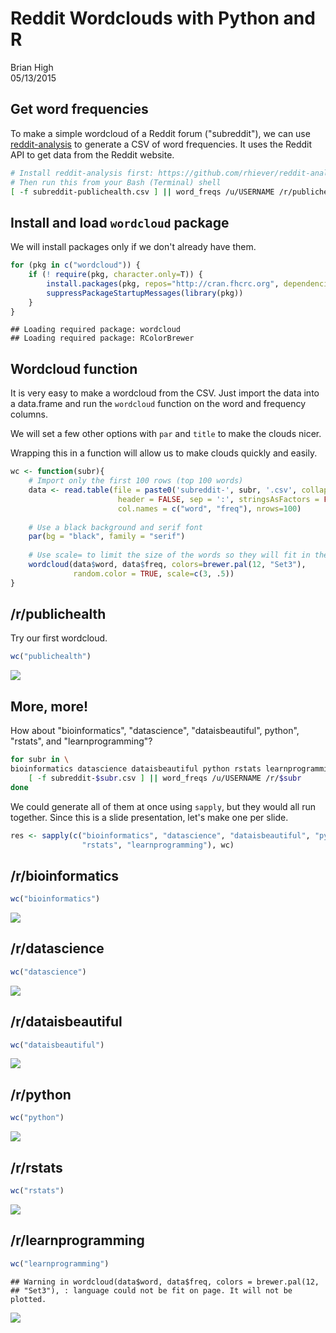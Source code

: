 # Reddit Wordclouds with Python and R
Brian High  
05/13/2015  

## Get word frequencies

To make a simple wordcloud of a Reddit forum ("subreddit"), we can use 
[reddit-analysis](https://github.com/rhiever/reddit-analysis) to generate a CSV 
of word frequencies. It uses the Reddit API to get data from the Reddit website.


```bash
# Install reddit-analysis first: https://github.com/rhiever/reddit-analysis
# Then run this from your Bash (Terminal) shell
[ -f subreddit-publichealth.csv ] || word_freqs /u/USERNAME /r/publichealth
```

## Install and load `wordcloud` package

We will install packages only if we don't already have them.


```r
for (pkg in c("wordcloud")) {
    if (! require(pkg, character.only=T)) { 
        install.packages(pkg, repos="http://cran.fhcrc.org", dependencies=TRUE)
        suppressPackageStartupMessages(library(pkg))
    }
}
```

```
## Loading required package: wordcloud
## Loading required package: RColorBrewer
```

## Wordcloud function

It is very easy to make a wordcloud from the CSV. Just import the data into a 
data.frame and run the `wordcloud` function on the word and frequency columns.

We will set a few other options with `par` and `title` to make the clouds nicer.

Wrapping this in a function will allow us to make clouds quickly and easily.


```r
wc <- function(subr){
    # Import only the first 100 rows (top 100 words)
    data <- read.table(file = paste0('subreddit-', subr, '.csv', collapse=''), 
                        header = FALSE, sep = ':', stringsAsFactors = FALSE, 
                        col.names = c("word", "freq"), nrows=100)
    
    # Use a black background and serif font
    par(bg = "black", family = "serif")
    
    # Use scale= to limit the size of the words so they will fit in the cloud
    wordcloud(data$word, data$freq, colors=brewer.pal(12, "Set3"), 
              random.color = TRUE, scale=c(3, .5))
}
```

## /r/publichealth

Try our first wordcloud.


```r
wc("publichealth")
```

![](reddit-wordcloud-pres_files/figure-html/unnamed-chunk-4-1.png) 

## More, more!

How about "bioinformatics", "datascience", "dataisbeautiful", python", "rstats", 
and "learnprogramming"?


```bash
for subr in \
bioinformatics datascience dataisbeautiful python rstats learnprogramming; do \
    [ -f subreddit-$subr.csv ] || word_freqs /u/USERNAME /r/$subr
done
```

We could generate all of them at once using `sapply`, but they would all run
together. Since this is a slide presentation, let's make one per slide.


```r
res <- sapply(c("bioinformatics", "datascience", "dataisbeautiful", "python", 
                "rstats", "learnprogramming"), wc)
```

## /r/bioinformatics


```r
wc("bioinformatics")
```

![](reddit-wordcloud-pres_files/figure-html/unnamed-chunk-7-1.png) 

## /r/datascience


```r
wc("datascience")
```

![](reddit-wordcloud-pres_files/figure-html/unnamed-chunk-8-1.png) 

## /r/dataisbeautiful


```r
wc("dataisbeautiful")
```

![](reddit-wordcloud-pres_files/figure-html/unnamed-chunk-9-1.png) 

## /r/python


```r
wc("python")
```

![](reddit-wordcloud-pres_files/figure-html/unnamed-chunk-10-1.png) 

## /r/rstats


```r
wc("rstats")
```

![](reddit-wordcloud-pres_files/figure-html/unnamed-chunk-11-1.png) 

## /r/learnprogramming


```r
wc("learnprogramming")
```

```
## Warning in wordcloud(data$word, data$freq, colors = brewer.pal(12,
## "Set3"), : language could not be fit on page. It will not be plotted.
```

![](reddit-wordcloud-pres_files/figure-html/unnamed-chunk-12-1.png) 
